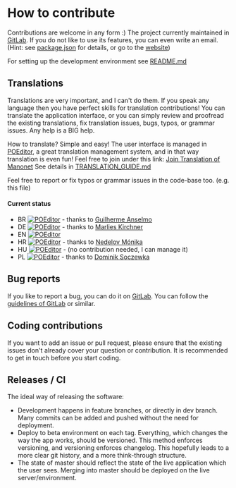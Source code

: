 # How to contribute

Contributions are welcome in any form :) The project currently maintained in [GitLab](https://gitlab.com/zyxneo/typing). If you do not like to use its features, you can even write an email. (Hint: see [package.json](package.json) for details, or go to the [website](http://beta.manonet.org))

For setting up the development environment see [README.md](README.md)

## Translations

Translations are very important, and I can't do them. If you speak any language then you have perfect skills for translation contributions! You can translate the application interface, or you can simply review and proofread the existing translations, fix translation issues, bugs, typos, or grammar issues. Any help is a BIG help.

How to translate? Simple and easy! The user interface is managed in [POEditor](https://poeditor.com), a great translation management system, and in that way translation is even fun! Feel free to join under this link: [Join Translation of Manonet](https://poeditor.com/join/project/eIB3WJcqZ9) See details in [TRANSLATION_GUIDE.md](/src/intl/docs/TRANSLATION_GUIDE.md)

Feel free to report or fix typos or grammar issues in the code-base too. (e.g. this file)

#### Current status

- BR [![POEditor](https://img.shields.io/poeditor/progress/332969/pt-br?token=1aabd279b4b49d495134bbcff94c2199)](https://poeditor.com/projects/po_edit?id_language=190&per_page=50&id=332969) - thanks to [Guilherme Anselmo](https://www.linkedin.com/in/guilhermeanselmo/)
- DE [![POEditor](https://img.shields.io/poeditor/progress/332969/de?token=1aabd279b4b49d495134bbcff94c2199)](https://poeditor.com/projects/po_edit?id_language=55&per_page=50&id=332969) - thanks to [Marlies Kirchner](https://www.linkedin.com/in/marliesolensky/)
- EN [![POEditor](https://img.shields.io/poeditor/progress/332969/en?token=1aabd279b4b49d495134bbcff94c2199)](https://poeditor.com/projects/po_edit?id_language=43&per_page=50&id=332969)
- HR [![POEditor](https://img.shields.io/poeditor/progress/332969/hr?token=1aabd279b4b49d495134bbcff94c2199)](https://poeditor.com/projects/po_edit?id_language=37&per_page=50&id=332969) - thanks to [Nedelov Mónika](https://www.linkedin.com/in/monika-nedelov/)
- HU [![POEditor](https://img.shields.io/poeditor/progress/332969/hu?token=1aabd279b4b49d495134bbcff94c2199)](https://poeditor.com/projects/po_edit?id_language=65&per_page=50&id=332969) - (no contribution needed, I can manage it)
- PL [![POEditor](https://img.shields.io/poeditor/progress/332969/pl?token=1aabd279b4b49d495134bbcff94c2199)](https://poeditor.com/projects/po_edit?id_language=127&per_page=50&id=332969) - thanks to [Dominik Soczewka](https://www.linkedin.com/in/dominiksoczewka/)

## Bug reports

If you like to report a bug, you can do it on [GitLab](https://gitlab.com/zyxneo/typing/-/issues/new). You can follow the [guidelines of GitLab](https://about.gitlab.com/blog/2019/01/09/marker-io-gitlab-integration/) or similar.

## Coding contributions

If you want to add an issue or pull request, please ensure that the existing issues don't already cover your question or contribution. It is recommended to get in touch before you start coding.

## Releases / CI

The ideal way of releasing the software:

- Development happens in feature branches, or directly in dev branch. Many commits can be added and pushed without the need for deployment.
- Deploy to beta environment on each tag. Everything, which changes the way the app works, should be versioned. This method enforces versioning, and versioning enforces changelog. This hopefully leads to a more clear git history, and a more think-through structure.
- The state of master should reflect the state of the live application which the user sees. Merging into master should be deployed on the live server/environment.
